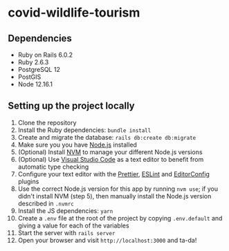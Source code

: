 # covid-wildlife-tourism

## Dependencies

- Ruby on Rails 6.0.2
- Ruby 2.6.3
- PostgreSQL 12
- PostGIS
- Node 12.16.1

## Setting up the project locally

1. Clone the repository
2. Install the Ruby dependencies: `bundle install`
3. Create and migrate the database: `rails db:create db:migrate`
4. Make sure you you have [Node.js](https://nodejs.org/en/) installed
5. (Optional) Install [NVM](https://github.com/nvm-sh/nvm) to manage your different Node.js versions
6. (Optional) Use [Visual Studio Code](https://code.visualstudio.com/) as a text editor to benefit from automatic type checking
7. Configure your text editor with the [Prettier](https://prettier.io/), [ESLint](https://eslint.org/) and [EditorConfig](https://editorconfig.org/) plugins
8. Use the correct Node.js version for this app by running `nvm use`; if you didn't install NVM (step 5), then manually install the Node.js version described in `.nvmrc`
9. Install the JS dependencies: `yarn`
10. Create a `.env` file at the root of the project by copying `.env.default` and giving a value for each of the variables
11. Start the server with `rails server`
12. Open your browser and visit `http://localhost:3000` and ta-da!
